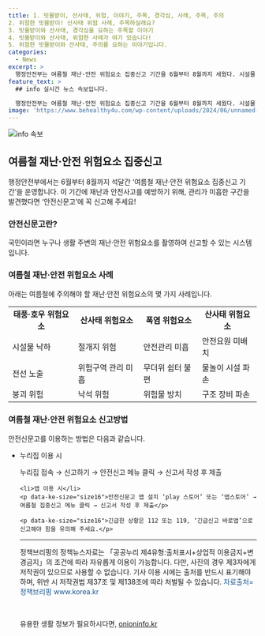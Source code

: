 ```yaml
---
title: 1. 빗물받이, 산사태, 위험, 이야기, 주목, 경각심, 사례, 주목, 주의
2. 위험한 빗물받이! 산사태 위험 사례, 주목하실래요?
3. 빗물받이와 산사태, 경각심을 요하는 주목할 이야기
4. 빗물받이와 산사태, 위험한 사례가 여기 있습니다!
5. 위험한 빗물받이와 산사태, 주의를 요하는 이야기입니다.
categories:
  - News
excerpt: >
  행정안전부는 여름철 재난·안전 위험요소 집중신고 기간을 6월부터 8월까지 세웠다. 시설물 낙하, 안전관리 미흡 등 위험사례를 사진으로 신고할 수 있는 안전신문고를 운영하며, 국민은 누리집이나 스마트폰 앱을 통해 신고할 수 있다. 긴급한 상황은 112 또는 119로 신고해야 하지만, 여름철 위험사례에 대한 신고는 주요하게 다루어져야 한다.
feature_text: >
  ## info 실시간 뉴스 속보입니다.

  행정안전부는 여름철 재난·안전 위험요소 집중신고 기간을 6월부터 8월까지 세웠다. 시설물 낙하, 안전관리 미흡 등 위험사례를 사진으로 신고할 수 있는 안전신문고를 운영하며, 국민은 누리집이나 스마트폰 앱을 통해 신고할 수 있다. 긴급한 상황은 112 또는 119로 신고해야 하지만, 여름철 위험사례에 대한 신고는 주요하게 다루어져야 한다.
image: 'https://www.behealthy4u.com/wp-content/uploads/2024/06/unnamed-file.png'
---
```


<p><img src="https://www.behealthy4u.com/wp-content/uploads/2024/06/unnamed-file.png" alt="info 속보" /></p>

<h2 data-ke-size="size26">여름철 재난·안전 위험요소 집중신고</h2>

<p data-ke-size="size16">행정안전부에서는 6월부터 8월까지 석달간 ‘여름철 재난·안전 위험요소 집중신고 기간’을 운영합니다. 이 기간에 재난과 안전사고를 예방하기 위해, 관리가 미흡한 구간을 발견했다면 ‘안전신문고’에 꼭 신고해 주세요!</p>

<h3>안전신문고란?</h3>

<p data-ke-size="size16">국민이라면 누구나 생활 주변의 재난·안전 위험요소를 촬영하여 신고할 수 있는 시스템입니다.</p>

<h3>여름철 재난·안전 위험요소 사례</h3>

<p data-ke-size="size16">아래는 여름철에 주의해야 할 재난·안전 위험요소의 몇 가지 사례입니다.</p>

<table>
    <tr>
        <td style="text-align: center; height: 17px;"><b>태풍·호우 위험요소</b></td>
        <td style="text-align: center; height: 17px;"><b>산사태 위험요소</b></td>
        <td style="text-align: center; height: 17px;"><b>폭염 위험요소</b></td>
        <td style="text-align: center; height: 17px;"><b>산사태 위험요소</b></td>
    </tr>
    <tr>
        <td>시설물 낙하</td>
        <td>절개지 위험</td>
        <td>안전관리 미흡</td>
        <td>안전요원 미배치</td>
    </tr>
    <tr>
        <td>전선 노출</td>
        <td>위험구역 관리 미흡</td>
        <td>무더위 쉼터 불편</td>
        <td>물놀이 시설 파손</td>
    </tr>
    <tr>
        <td>붕괴 위험</td>
        <td>낙석 위험</td>
        <td>위험물 방치</td>
        <td>구조 장비 파손</td>
    </tr>
</table>

<h3>여름철 재난·안전 위험요소 신고방법</h3>

<p data-ke-size="size16">안전신문고를 이용하는 방법은 다음과 같습니다.</p>

<p><ul>
    <li>누리집 이용 시</li>
    <p data-ke-size="size16">누리집 접속 → 신고하기 → 안전신고 메뉴 클릭 → 신고서 작성 후 제출</p></p>

<pre><code>&lt;li&gt;앱 이용 시&lt;/li&gt;
&lt;p data-ke-size="size16"&gt;안전신문고 앱 설치 ‘play 스토어’ 또는 ‘앱스토어’ → 여름철 집중신고 메뉴 클릭 → 신고서 작성 후 제출&lt;/p&gt;

&lt;p data-ke-size="size16"&gt;긴급한 상황은 112 또는 119, ‘긴급신고 바로앱’으로 신고해야 함을 유의해 주세요.&lt;/p&gt;
</code></pre>

<hr>

<p data-ke-size="size16">정책브리핑의 정책뉴스자료는 「공공누리 제4유형:출처표시+상업적 이용금지+변경금지」의 조건에 따라 자유롭게 이용이 가능합니다. 다만, 사진의 경우 제3자에게 저작권이 있으므로 사용할 수 없습니다. 기사 이용 시에는 출처를 반드시 표기해야 하며, 위반 시 저작권법 제37조 및 제138조에 따라 처벌될 수 있습니다. <span style="color: #1a5490;">자료출처=정책브리핑 www.korea.kr</span></p>

<p data-ke-size="size16">&nbsp;</p>
유용한 생활 정보가 필요하시다면, <a href="https://onioninfo.kr" rel="dofollow">onioninfo.kr</a>


